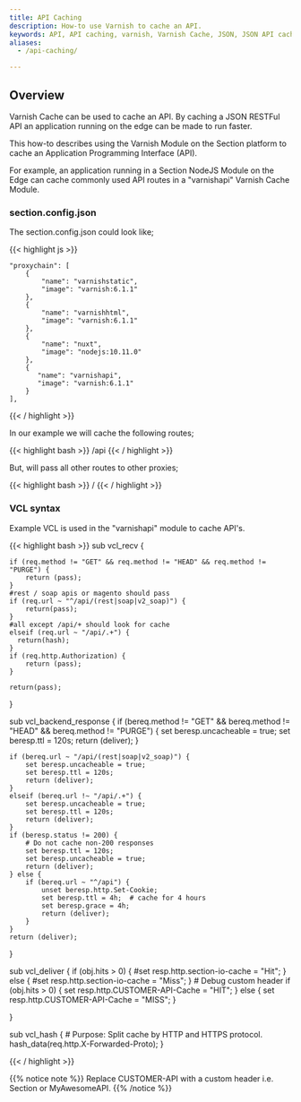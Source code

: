 ```yaml
---
title: API Caching 
description: How-to use Varnish to cache an API.
keywords: API, API caching, varnish, Varnish Cache, JSON, JSON API caching
aliases:
  - /api-caching/

---
```


## Overview

Varnish Cache can be used to cache an API. By caching a JSON RESTFul API an application running on the edge can be made to run faster. 

This how-to describes using the Varnish Module on the Section platform to cache an Application Programming Interface (API).

For example, an application running in a Section NodeJS Module on the Edge can cache commonly used API routes in a "varnishapi" Varnish Cache Module.

### section.config.json

The section.config.json could look like;

{{< highlight js >}}

    "proxychain": [
        {
            "name": "varnishstatic",
            "image": "varnish:6.1.1"
        },
        {
            "name": "varnishhtml",
            "image": "varnish:6.1.1"
        },
        {
            "name": "nuxt",
            "image": "nodejs:10.11.0"
        },
        {
           "name": "varnishapi",
           "image": "varnish:6.1.1"
        }
    ],
{{< / highlight >}}


In our example we will cache the following routes; 

{{< highlight bash >}}
/api
{{< / highlight >}}

But, will pass all other routes to other proxies;

{{< highlight bash >}}
/
{{< / highlight >}}



### VCL syntax

Example VCL is used in the "varnishapi" module to cache API's. 

{{< highlight bash >}}
sub vcl_recv {

    if (req.method != "GET" && req.method != "HEAD" && req.method != "PURGE") {
        return (pass);
    }
    #rest / soap apis or magento should pass
    if (req.url ~ "^/api/(rest|soap|v2_soap)") {
        return(pass);
    } 
    #all except /api/+ should look for cache 
    elseif (req.url ~ "/api/.+") {
      return(hash); 
    }
    if (req.http.Authorization) {
        return (pass);
    }

    return(pass); 
}


sub vcl_backend_response {
    if (bereq.method != "GET" && bereq.method != "HEAD" && bereq.method != "PURGE") {
        set beresp.uncacheable = true;
        set beresp.ttl = 120s;
        return (deliver);
    }

    if (bereq.url ~ "/api/(rest|soap|v2_soap)") {
        set beresp.uncacheable = true;
        set beresp.ttl = 120s;
        return (deliver);
    }
    elseif (bereq.url !~ "/api/.+") {
        set beresp.uncacheable = true;
        set beresp.ttl = 120s;
        return (deliver);
    }
    if (beresp.status != 200) {
        # Do not cache non-200 responses
        set beresp.ttl = 120s;
        set beresp.uncacheable = true;
        return (deliver);
    } else {
        if (bereq.url ~ "^/api") { 
            unset beresp.http.Set-Cookie;
            set beresp.ttl = 4h;  # cache for 4 hours 
            set beresp.grace = 4h;
            return (deliver);
        }
    }
    return (deliver);

}

sub vcl_deliver {
    if (obj.hits > 0) {
        #set resp.http.section-io-cache = "Hit";
    } else {
       #set resp.http.section-io-cache = "Miss";
    }
     # Debug custom header
    if (obj.hits > 0) {
        set resp.http.CUSTOMER-API-Cache = "HIT";
    } else {
        set resp.http.CUSTOMER-API-Cache = "MISS";
    }
   
}


sub vcl_hash {
    # Purpose: Split cache by HTTP and HTTPS protocol.
    hash_data(req.http.X-Forwarded-Proto);
}


{{< / highlight >}}

{{% notice note %}}
Replace CUSTOMER-API with a custom header i.e. Section or MyAwesomeAPI.
{{% /notice %}}
